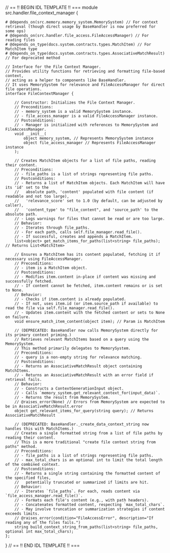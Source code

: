 // == !! BEGIN IDL TEMPLATE !! ===
module src.handler.file_context_manager {

    # @depends_on(src.memory.memory_system.MemorySystem) // For context retrieval (though direct usage by BaseHandler is now preferred for some ops)
    # @depends_on(src.handler.file_access.FileAccessManager) // For reading files
    # @depends_on_type(docs.system.contracts.types.MatchItem) // For MatchItem type
    # @depends_on_type(docs.system.contracts.types.AssociativeMatchResult) // For deprecated method

    // Interface for the File Context Manager.
    // Provides utility functions for retrieving and formatting file-based context,
    // acting as a helper to components like BaseHandler.
    // It uses MemorySystem for relevance and FileAccessManager for direct file operations.
    interface FileContextManager {

        // Constructor: Initializes the File Context Manager.
        // Preconditions:
        // - memory_system is a valid MemorySystem instance.
        // - file_access_manager is a valid FileAccessManager instance.
        // Postconditions:
        // - Manager is initialized with references to MemorySystem and FileAccessManager.
        void __init__(
            object memory_system, // Represents MemorySystem instance
            object file_access_manager // Represents FileAccessManager instance
        );

        // Creates MatchItem objects for a list of file paths, reading their content.
        // Preconditions:
        // - file_paths is a list of strings representing file paths.
        // Postconditions:
        // - Returns a list of MatchItem objects. Each MatchItem will have its 'id' set to the
        //   absolute path, 'content' populated with file content (if readable and not too large),
        //   'relevance_score' set to 1.0 (by default, can be adjusted by caller),
        //   'content_type' to "file_content", and 'source_path' to the absolute path.
        // - Logs warnings for files that cannot be read or are too large.
        // Behavior:
        // - Iterates through file_paths.
        // - For each path, calls self.file_manager.read_file().
        // - If successful, creates and appends a MatchItem.
        list<object> get_match_items_for_paths(list<string> file_paths); // Returns List<MatchItem>

        // Ensures a MatchItem has its content populated, fetching it if necessary using FileAccessManager.
        // Preconditions:
        // - item is a MatchItem object.
        // Postconditions:
        // - Modifies item.content in-place if content was missing and successfully fetched.
        // - If content cannot be fetched, item.content remains or is set to None.
        // Behavior:
        // - Checks if item.content is already populated.
        // - If not, uses item.id (or item.source_path if available) to read the file via self.file_manager.read_file().
        // - Updates item.content with the fetched content or sets to None on failure.
        void ensure_match_item_content(object item); // Param is MatchItem

        // (DEPRECATED: BaseHandler now calls MemorySystem directly for its primary context priming.)
        // Retrieves relevant MatchItems based on a query using the MemorySystem.
        // This method primarily delegates to MemorySystem.
        // Preconditions:
        // - query is a non-empty string for relevance matching.
        // Postconditions:
        // - Returns an AssociativeMatchResult object containing MatchItems.
        // - Returns an AssociativeMatchResult with an error field if retrieval fails.
        // Behavior:
        // - Constructs a ContextGenerationInput object.
        // - Calls `memory_system.get_relevant_context_for(input_data)`.
        // - Returns the result from MemorySystem.
        // @raises_error(None) // Errors from MemorySystem are expected to be in AssociativeMatchResult.error
        object get_relevant_items_for_query(string query); // Returns AssociativeMatchResult

        // (DEPRECATED: BaseHandler._create_data_context_string now handles this with MatchItems.)
        // Creates a single formatted string from a list of file paths by reading their content.
        // This is a more traditional "create file context string from paths" method.
        // Preconditions:
        // - file_paths is a list of strings representing file paths.
        // - max_total_chars is an optional int to limit the total length of the combined context.
        // Postconditions:
        // - Returns a single string containing the formatted content of the specified files,
        //   potentially truncated or summarized if limits are hit.
        // Behavior:
        // - Iterates `file_paths`. For each, reads content via `file_access_manager.read_file()`.
        // - Formats each file's content (e.g., with path headers).
        // - Concatenates formatted content, respecting `max_total_chars`.
        // - May involve truncation or summarization strategies if content exceeds limits.
        // @raises_error(condition="FileAccessError", description="If reading any of the files fails.")
        string build_context_string_from_paths(list<string> file_paths, optional int max_total_chars);
    };
}
// == !! END IDL TEMPLATE !! ===
